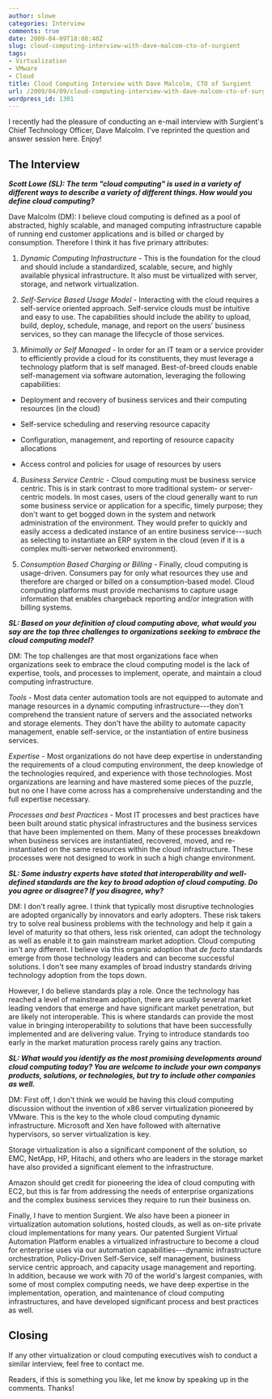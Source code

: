 ```yaml
---
author: slowe
categories: Interview
comments: true
date: 2009-04-09T18:08:40Z
slug: cloud-computing-interview-with-dave-malcom-cto-of-surgient
tags:
- Virtualization
- VMware
- Cloud
title: Cloud Computing Interview with Dave Malcolm, CTO of Surgient
url: /2009/04/09/cloud-computing-interview-with-dave-malcom-cto-of-surgient/
wordpress_id: 1301
---
```


I recently had the pleasure of conducting an e-mail interview with Surgient's Chief Technology Officer, Dave Malcolm. I've reprinted the question and answer session here. Enjoy!

## The Interview

**_Scott Lowe (SL): The term "cloud computing" is used in a variety of different ways to describe a variety of different things. How would you define cloud computing?_**

Dave Malcolm (DM): I believe cloud computing is defined as a pool of abstracted, highly scalable, and managed computing infrastructure capable of running end customer applications and is billed or charged by consumption. Therefore I think it has five primary attributes:

1. _Dynamic Computing Infrastructure -_ This is the foundation for the cloud and should include a standardized, scalable, secure, and highly available physical infrastructure. It also must be virtualized with server, storage, and network virtualization.

2. _Self-Service Based Usage Model -_ Interacting with the cloud requires a self-service oriented approach. Self-service clouds must be intuitive and easy to use. The capabilities should include the ability to upload, build, deploy, schedule, manage, and report on the users' business services, so they can manage the lifecycle of those services.

3. _Minimally or Self Managed -_ In order for an IT team or a service provider to efficiently provide a cloud for its constituents, they must leverage a technology platform that is self managed. Best-of-breed clouds enable self-management via software automation, leveraging the following capabilities:  

  * Deployment and recovery of business services and their computing resources (in the cloud)

  * Self-service scheduling and reserving resource capacity

  * Configuration, management, and reporting of resource capacity allocations

  * Access control and policies for usage of resources by users

4. _Business Service Centric -_ Cloud computing must be business service centric. This is in stark contrast to more traditional system- or server-centric models. In most cases, users of the cloud generally want to run some business service or application for a specific, timely purpose; they don't want to get bogged down in the system and network administration of the environment. They would prefer to quickly and easily access a dedicated instance of an entire business service---such as selecting to instantiate an ERP system in the cloud (even if it is a complex multi-server networked environment).

5. _Consumption Based Charging or Billing -_ Finally, cloud computing is usage-driven. Consumers pay for only what resources they use and therefore are charged or billed on a consumption-based model. Cloud computing platforms must provide mechanisms to capture usage information that enables chargeback reporting and/or integration with billing systems.

**_SL: Based on your definition of cloud computing above, what would you say are the top three challenges to organizations seeking to embrace the cloud computing model?_**

DM: The top challenges are that most organizations face when organizations seek to embrace the cloud computing model is the lack of expertise, tools, and processes to implement, operate, and maintain a cloud computing infrastructure.

_Tools_ - Most data center automation tools are not equipped to automate and manage resources in a dynamic computing infrastructure---they don't comprehend the transient nature of servers and the associated networks and storage elements. They don't have the ability to automate capacity management, enable self-service, or the instantiation of entire business services.

_Expertise_ - Most organizations do not have deep expertise in understanding the requirements of a cloud computing environment, the deep knowledge of the technologies required, and experience with those technologies. Most organizations are learning and have mastered some pieces of the puzzle, but no one I have come across has a comprehensive understanding and the full expertise necessary.

_Processes and best Practices_ - Most IT processes and best practices have been built around static physical infrastructures and the business services that have been implemented on them. Many of these processes breakdown when business services are instantiated, recovered, moved, and re-instantiated on the same resources within the cloud infrastructure. These processes were not designed to work in such a high change environment.

**_SL: Some industry experts have stated that interoperability and well-defined standards are the key to broad adoption of cloud computing. Do you agree or disagree? If you disagree, why?_**

DM: I don't really agree. I think that typically most disruptive technologies are adopted organically by innovators and early adopters. These risk takers try to solve real business problems with the technology and help it gain a level of maturity so that others, less risk oriented, can adopt the technology as well as enable it to gain mainstream market adoption. Cloud computing isn't any different. I believe via this organic adoption that _de facto_ standards emerge from those technology leaders and can become successful solutions. I don't see many examples of broad industry standards driving technology adoption from the tops down.

However, I do believe standards play a role. Once the technology has reached a level of mainstream adoption, there are usually several market leading vendors that emerge and have significant market penetration, but are likely not interoperable. This is where standards can provide the most value in bringing interoperability to solutions that have been successfully implemented and are delivering value. Trying to introduce standards too early in the market maturation process rarely gains any traction.

**_SL: What would you identify as the most promising developments around cloud computing today? You are welcome to include your own companys products, solutions, or technologies, but try to include other companies as well._**

DM: First off, I don't think we would be having this cloud computing discussion without the invention of x86 server virtualization pioneered by VMware. This is the key to the whole cloud computing dynamic infrastructure. Microsoft and Xen have followed with alternative hypervisors, so server virtualization is key.

Storage virtualization is also a significant component of the solution, so EMC, NetApp, HP, Hitachi, and others who are leaders in the storage market have also provided a significant element to the infrastructure.

Amazon should get credit for pioneering the idea of cloud computing with EC2, but this is far from addressing the needs of enterprise organizations and the complex business services they require to run their business on.

Finally, I have to mention Surgient. We also have been a pioneer in virtualization automation solutions, hosted clouds, as well as on-site private cloud implementations for many years. Our patented Surgient Virtual Automation Platform enables a virtualized infrastructure to become a cloud for enterprise uses via our automation capabilities---dynamic infrastructure orchestration, Policy-Driven Self-Service, self management, business service centric approach, and capacity usage management and reporting. In addition, because we work with 70 of the world's largest companies, with some of most complex computing needs, we have deep expertise in the implementation, operation, and maintenance of cloud computing infrastructures, and have developed significant process and best practices as well.

## Closing

If any other virtualization or cloud computing executives wish to conduct a similar interview, feel free to contact me.

Readers, if this is something you like, let me know by speaking up in the comments. Thanks!
